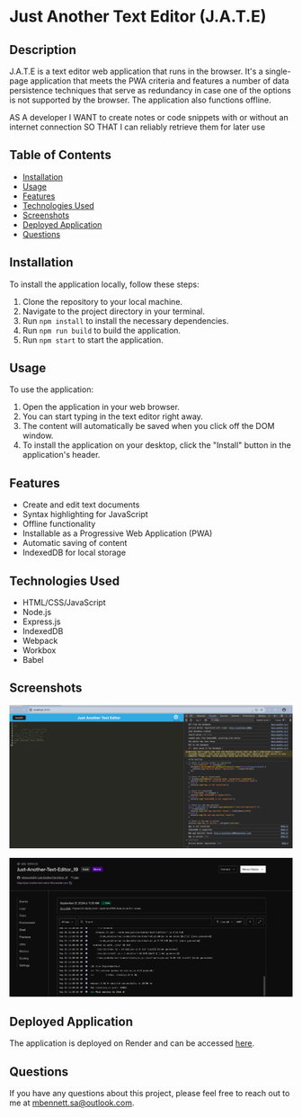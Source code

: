 # Just Another Text Editor (J.A.T.E)

## Description

J.A.T.E is a text editor web application that runs in the browser. It's a single-page application that meets the PWA criteria and features a number of data persistence techniques that serve as redundancy in case one of the options is not supported by the browser. The application also functions offline.

AS A developer
I WANT to create notes or code snippets with or without an internet connection
SO THAT I can reliably retrieve them for later use

## Table of Contents

- [Installation](#installation)
- [Usage](#usage)
- [Features](#features)
- [Technologies Used](#technologies-used)
- [Screenshots](#screenshots)
- [Deployed Application](#deployed-application)
- [Questions](#questions)

## Installation

To install the application locally, follow these steps:

1. Clone the repository to your local machine.
2. Navigate to the project directory in your terminal.
3. Run `npm install` to install the necessary dependencies.
4. Run `npm run build` to build the application.
5. Run `npm start` to start the application.

## Usage

To use the application:

1. Open the application in your web browser.
2. You can start typing in the text editor right away.
3. The content will automatically be saved when you click off the DOM window.
4. To install the application on your desktop, click the "Install" button in the application's header.

## Features

- Create and edit text documents
- Syntax highlighting for JavaScript
- Offline functionality
- Installable as a Progressive Web Application (PWA)
- Automatic saving of content
- IndexedDB for local storage

## Technologies Used

- HTML/CSS/JavaScript
- Node.js
- Express.js
- IndexedDB
- Webpack
- Workbox
- Babel


## Screenshots

![JATE Screenshot](JATE.PNG)

![Render JATE Screenshot](Render.JATE.PNG)

## Deployed Application

The application is deployed on Render and can be accessed [here](https://just-another-text-editor-19.onrender.com).

## Questions

If you have any questions about this project, please feel free to reach out to me at [mbennett.sa@outlook.com](mailto:mbennett.sa@outlook.com).
